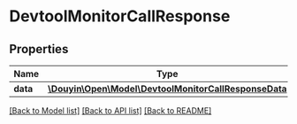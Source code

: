 # DevtoolMonitorCallResponse

## Properties
Name | Type | Description | Notes
------------ | ------------- | ------------- | -------------
**data** | [**\Douyin\Open\Model\DevtoolMonitorCallResponseData**](DevtoolMonitorCallResponseData.md) |  | [optional] 

[[Back to Model list]](../../README.md#documentation-for-models) [[Back to API list]](../../README.md#documentation-for-api-endpoints) [[Back to README]](../../README.md)

